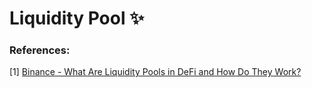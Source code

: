 # Liquidity Pool :sparkles:



### References:

[1] [Binance - What Are Liquidity Pools in DeFi and How Do They Work?](https://academy.binance.com/en/articles/what-are-liquidity-pools-in-defi)